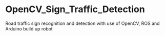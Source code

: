 # OpenCV_Sign_Traffic_Detection
Road traffic sign recognition and detection with use of OpenCV, ROS and Arduino build up robot
